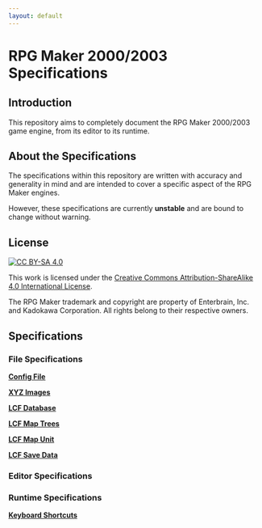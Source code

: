 ```yaml
---
layout: default
---
```


# RPG Maker 2000/2003 Specifications
## Introduction
This repository aims to completely document the RPG Maker 2000/2003 game engine, from its editor to its runtime.

## About the Specifications
The specifications within this repository are written with accuracy and generality in mind
and are intended to cover a specific aspect of the RPG Maker engines.

However, these specifications are currently **unstable** and are bound to change without warning.

## License
[![CC BY-SA 4.0](https://i.creativecommons.org/l/by-sa/4.0/88x31.png)](http://creativecommons.org/licenses/by-sa/4.0/)

This work is licensed under the [Creative Commons Attribution-ShareAlike 4.0 International License](https://creativecommons.org/licenses/by-sa/4.0/).

The RPG Maker trademark and copyright are property of Enterbrain, Inc. and Kadokawa Corporation.
All rights belong to their respective owners.

## Specifications
### File Specifications
**[Config File](./config.html)**

**[XYZ Images](./xyz.html)**

**[LCF Database](./ldb.html)**

**[LCF Map Trees](./lmt.html)**

**[LCF Map Unit](./lmu.html)**

**[LCF Save Data](./lsd.html)**

### Editor Specifications

### Runtime Specifications
**[Keyboard Shortcuts](./shortcuts.html)**
